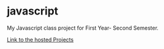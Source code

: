 # javascript
My Javascript class project for First Year- Second Semester.

[Link to the hosted Projects](https://cobbwebprojects.netlify.app/)